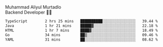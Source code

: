 Muhammad Aliyul Murtadlo
<br>
Backend Developer 👨‍💻
<br>
<!--START_SECTION:waka-->

```txt
TypeScript        2 hrs 25 mins   ██████████░░░░░░░░░░░░░░░   39.44 %
Java              1 hr 21 mins    █████▓░░░░░░░░░░░░░░░░░░░   22.18 %
HTML              1 hr 7 mins     ████▓░░░░░░░░░░░░░░░░░░░░   18.49 %
Go                34 mins         ██▒░░░░░░░░░░░░░░░░░░░░░░   09.46 %
YAML              31 mins         ██░░░░░░░░░░░░░░░░░░░░░░░   08.62 %
```

<!--END_SECTION:waka-->
